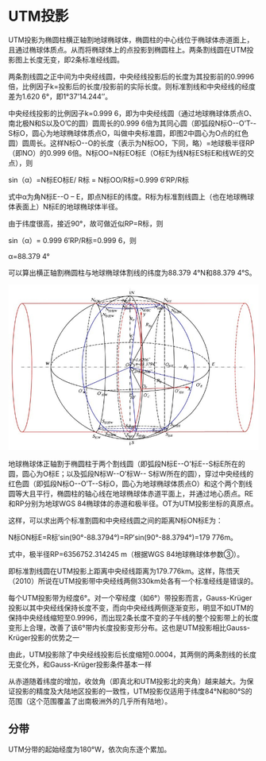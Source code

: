 #   UTM投影
UTM投影为椭圆柱横正轴割地球椭球体，椭圆柱的中心线位于椭球体赤道面上，且通过椭球体质点。从而将椭球体上的点投影到椭圆柱上。两条割线圆在UTM投影图上长度无变，即2条标准经线圆。

两条割线圆之正中间为中央经线圆，中央经线投影后的长度为其投影前的0.9996倍，比例因子k=投影后的长度/投影前的实际长度。则标准割线和中央经线的经度差为1.620 6°，即1°37’14.244’’。

中央经线投影的比例因子k=0.999 6，即为中央经线圆（通过地球椭球体质点O、南北极N和S以及O’C的圆）圆周长的0.999 6倍为其同心圆（即弧段N标O--O’T--S标O，圆心为地球椭球体质点O，叫做中央标准圆，即图2中圆心为O点的红色圆）圆周长。这样N标O--O的长度（表示为N标OO，下同，略）=地球极半径RP（即NO）的0.999 6倍。N标OO=N标EO标E（O标E为线N标ES标E和线WE的交点），则

sin（α）=N标EO标E/ R标 = N标OO/R标=0.999 6′RP/R标

式中α为角N标E--O – E，即点N标E的纬度。R标为标准割线圆上（也在地球椭球体表面上）N标E的地球椭球体半径。

由于纬度很高，接近90°，故可做近似RP=R标，则

sin（α）= 0.999 6′RP/R标=0.999 6，则

α=88.379 4°

可以算出横正轴割椭圆柱与地球椭球体割线的纬度为88.379 4°N和88.379 4°S。

![Alt text](../../assets/19.jpg "UTM投影示意图")

地球椭球体正轴割于椭圆柱于两个割线圆（即弧段N标E--O’标E--S标E所在的圆，圆心为O标E；以及弧段N标W--O’标W-- S标W所在的圆），穿过中央经线的红色圆（即弧段N标O--O’T--S标O，圆心为地球椭球体质点O）和这个两个割线圆等大且平行，椭圆柱的轴心线在地球椭球体赤道平面上，并通过地心质点。RE和RP分别为地球WGS 84椭球体的赤道和极半径。OT为UTM投影坐标的真原点。

这样，可以求出两个标准割圆和中央经线圆之间的距离N标ON标E为：

N标ON标E=R标′sin(90°-88.3794°)=RP′sin(90°-88.3794°)=179 776m。

式中，极半径RP=6356752.314245 m（根据WGS 84地球椭球体参数③）。

即标准割线圆在UTM投影上距离中央经线距离为179.776km。这样，陈悟天（2010）所说在UTM投影带中央经线两侧330km处各有一个标准经线是错误的。

每个UTM投影带为经度6°。对一个窄经度（如6°）带投影而言，Gauss-Krüger投影以其中央经线保持长度不变，而向中央经线两侧逐渐变形，明显不如UTM的保持中央经线缩短至0.9996，而出现2条长度不变的子午线的整个投影带上的长度变形上合理，改善了该6°带内长度投影变形分布。这也是UTM投影相比Gauss-Krüger投影的优势之一

由此，UTM投影除了中央经线投影后长度缩短0.0004，其两侧的两条割线的长度无变化外，和Gauss-Krüger投影条件基本一样

从赤道随着纬度的增加，收敛角（即真北和UTM投影北的夹角）越来越大。为保证投影的精度及大陆地区投影的一致性，UTM投影仅适用于纬度84°N和80°S的范围（这个范围覆盖了出南极洲外的几乎所有陆地）。

##  分带
UTM分带的起始经度为180°W，依次向东逐个累加。